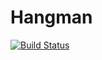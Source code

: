 # Hangman
[![Build Status](https://travis-ci.com/deniskisl/hangman.svg?branch=master)](https://travis-ci.com/deniskisl/hangman)
